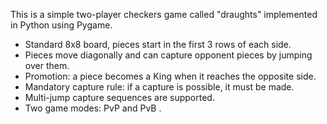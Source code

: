 This is a simple two-player checkers game called "draughts" implemented in Python using Pygame.
- Standard 8x8 board, pieces start in the first 3 rows of each side.
- Pieces move diagonally and can capture opponent pieces by jumping over them.
- Promotion: a piece becomes a King when it reaches the opposite side.
- Mandatory capture rule: if a capture is possible, it must be made.
- Multi-jump capture sequences are supported.
- Two game modes: PvP and PvB .


